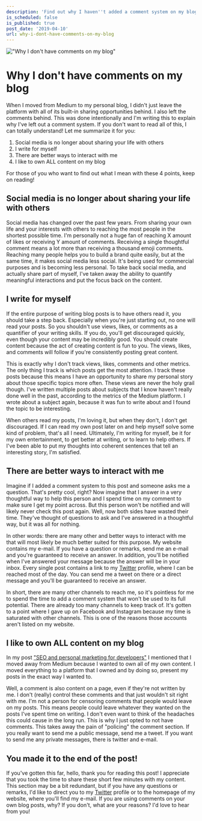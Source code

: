 ```yaml
---
description: 'Find out why I haven''t added a comment system on my blog. It has been left out very intentionally, maybe it''s something you should consider too.'
is_scheduled: false
is_published: true
post_date: '2019-04-10'
url: why-i-dont-have-comments-on-my-blog
---
```

!["Why I don't have comments on my blog"](/images/articles/heart-zero-likes.jpeg)

# Why I don't have comments on my blog

When I moved from Medium to my personal blog, I didn't just leave the platform with all of its built-in sharing 
opportunities behind. I also left the comments behind. This was done intentionally and I'm writing this to explain 
why I've left out a comment system. If you don't want to read all of this, I can totally understand! 
Let me summarize it for you:

1. Social media is no longer about sharing your life with others
2. I write for myself
3. There are better ways to interact with me
4. I like to own ALL content on my blog

For those of you who want to find out what I mean with these 4 points, keep on reading!

## Social media is no longer about sharing your life with others
Social media has changed over the past few years. From sharing your own life and your interests with others to 
reaching the most people in the shortest possible time. I'm personally not a huge fan of reaching X amount of 
likes or receiving Y amount of comments. Receiving a single thoughtful comment means a lot more than 
receiving a thousand emoji comments. Reaching many people helps you to build a brand quite easily, 
but at the same time, it makes social media less social. It's being used for commercial purposes and is 
becoming less personal. To take back social media, and actually share part of myself, 
I've taken away the ability to quantify meaningful interactions and put the focus back on the content.

## I write for myself
If the entire purpose of writing blog posts is to have others read it, you should take a step back. 
Especially when you're just starting out, no one will read your posts. So you shouldn't use views, likes, or 
comments as a quantifier of your writing skills. If you do, you'll get discouraged quickly, even though your content may be 
incredibly good. You should create content because the act of creating content is fun to you. 
The views, likes, and comments will follow if you're consistently posting great content.

This is exactly why I don't track views, likes, comments and other metrics. The only thing I track is which 
posts get the most attention. I track these posts because this means I have an opportunity to share my personal 
story about those specific topics more often. These views are never the holy grail though. I've written multiple 
posts about subjects that I know haven't really done well in the past, according to the metrics of the Medium platform. 
I wrote about a subject again, because it was fun to write about and I found the topic to be interesting. 

When others read my posts, I'm loving it, but when they don't, I don't get discouraged. 
If I can read my own post later on and help myself solve some kind of problem, that's all I need. 
Ultimately, I'm writing for myself, be it for my own entertainment, to get better at writing, or to learn to help others. 
If I've been able to put my thoughts into coherent sentences that tell an interesting story, I'm satisfied. 

## There are better ways to interact with me
Imagine if I added a comment system to this post and someone asks me a question. That's pretty cool, right? 
Now imagine that I answer in a very thoughtful way to help this person and I spend time on my comment to make 
sure I get my point across. But this person won't be notified and will likely never check this post again. 
Well, now both sides have wasted their time. They've thought of questions to ask and I've answered in a thoughtful way, 
but it was all for nothing. 

In other words: there are many other and better ways to interact with me that will most likely be much better 
suited for this purpose. My website contains my e-mail. If you have a question or remarks, send me an e-mail and 
you're guaranteed to receive an answer. In addition, you'll be notified when I've answered your message 
because the answer will be in your inbox. Every single post contains a link to my 
[Twitter](https://twitter.com/RJElsinga)  profile, where I can be reached most of the day. 
You can send me a tweet on there or a direct message and you'll be guaranteed to receive an answer. 

In short, there are many other channels to reach me, so it's pointless for me to spend the time to add a 
comment system that won't be used to its full potential. There are already too many channels to keep track of. 
It's gotten to a point where I gave up on Facebook and Instagram because my time is saturated with other channels. 
This is one of the reasons those accounts aren't listed on my website. 

## I like to own ALL content on my blog
In my post ["SEO and personal marketing for developers"](/articles/seo-and-personal-marketing-for-developers) 
I mentioned that I moved away from Medium because I wanted to own all of my own content. 
I moved everything to a platform that I owned and by doing so, present my posts in the exact way I wanted to.

Well, a comment is also content on a page, even if they're not written by me. I don't (really) control these 
comments and that just wouldn't sit right with me. I'm not a person for censoring comments that people would 
leave on my posts. This means people could leave whatever they wanted on the posts I've spent time on writing. 
I don't even want to think of the headaches this could cause in the long run. 
This is why I just opted to not have comments. This takes away the pain of "policing" the comment section. 
If you really want to send me a public message, send me a tweet. If you want to send me any private messages, 
there is twitter and e-mail. 

## You made it to the end of the post!
If you've gotten this far, hello, thank you for reading this post! I appreciate that you took the time to share 
these short few minutes with my content. This section may be a bit redundant, but if you have any questions or remarks, 
I'd like to direct you to my [Twitter](https://twitter.com/RJElsinga) profile or to the homepage of my website, 
where you'll find my e-mail. If you are using comments on your own blog posts, why? 
If you don't, what are your reasons? I'd love to hear from you! 

